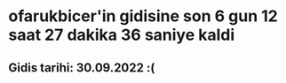 # ofarukbicer'in gidisine son 6 gun 12 saat 27 dakika 36 saniye kaldi

## Gidis tarihi: 30.09.2022 :(